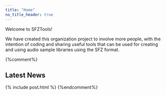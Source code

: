 ```yaml
---
title: "Home"
no_title_header: true
---
```

<div
  markdown="1"
  class="h-100 p-5 bg-body-tertiary border rounded-3"
>
Welcome to SFZTools!

We have created this organization project to involve more people,
with the intention of coding and sharing useful tools that can be used
for creating and using audio sample libraries using the SFZ format.

</div>

{%comment%}
## Latest News

{% include post.html %}
{%endcomment%}
